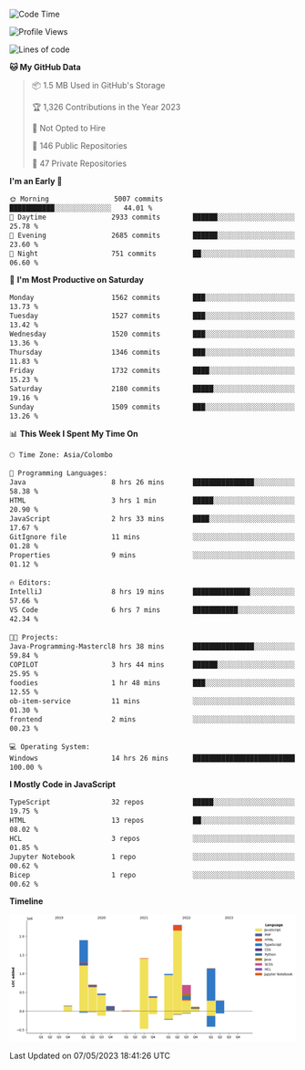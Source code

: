 
<!--START_SECTION:waka-->
![Code Time](http://img.shields.io/badge/Code%20Time-1%2C125%20hrs%2023%20mins-blue)

![Profile Views](http://img.shields.io/badge/Profile%20Views-0-blue)

![Lines of code](https://img.shields.io/badge/From%20Hello%20World%20I%27ve%20Written-10.7%20million%20lines%20of%20code-blue)

**🐱 My GitHub Data** 

> 📦 1.5 MB Used in GitHub's Storage 
 > 
> 🏆 1,326 Contributions in the Year 2023
 > 
> 🚫 Not Opted to Hire
 > 
> 📜 146 Public Repositories 
 > 
> 🔑 47 Private Repositories 
 > 
**I'm an Early 🐤** 

```text
🌞 Morning                5007 commits        ███████████░░░░░░░░░░░░░░   44.01 % 
🌆 Daytime                2933 commits        ██████░░░░░░░░░░░░░░░░░░░   25.78 % 
🌃 Evening                2685 commits        ██████░░░░░░░░░░░░░░░░░░░   23.60 % 
🌙 Night                  751 commits         ██░░░░░░░░░░░░░░░░░░░░░░░   06.60 % 
```
📅 **I'm Most Productive on Saturday** 

```text
Monday                   1562 commits        ███░░░░░░░░░░░░░░░░░░░░░░   13.73 % 
Tuesday                  1527 commits        ███░░░░░░░░░░░░░░░░░░░░░░   13.42 % 
Wednesday                1520 commits        ███░░░░░░░░░░░░░░░░░░░░░░   13.36 % 
Thursday                 1346 commits        ███░░░░░░░░░░░░░░░░░░░░░░   11.83 % 
Friday                   1732 commits        ████░░░░░░░░░░░░░░░░░░░░░   15.23 % 
Saturday                 2180 commits        █████░░░░░░░░░░░░░░░░░░░░   19.16 % 
Sunday                   1509 commits        ███░░░░░░░░░░░░░░░░░░░░░░   13.26 % 
```


📊 **This Week I Spent My Time On** 

```text
🕑︎ Time Zone: Asia/Colombo

💬 Programming Languages: 
Java                     8 hrs 26 mins       ███████████████░░░░░░░░░░   58.38 % 
HTML                     3 hrs 1 min         █████░░░░░░░░░░░░░░░░░░░░   20.90 % 
JavaScript               2 hrs 33 mins       ████░░░░░░░░░░░░░░░░░░░░░   17.67 % 
GitIgnore file           11 mins             ░░░░░░░░░░░░░░░░░░░░░░░░░   01.28 % 
Properties               9 mins              ░░░░░░░░░░░░░░░░░░░░░░░░░   01.12 % 

🔥 Editors: 
IntelliJ                 8 hrs 19 mins       ██████████████░░░░░░░░░░░   57.66 % 
VS Code                  6 hrs 7 mins        ███████████░░░░░░░░░░░░░░   42.34 % 

🐱‍💻 Projects: 
Java-Programming-Mastercl8 hrs 38 mins       ███████████████░░░░░░░░░░   59.84 % 
COPILOT                  3 hrs 44 mins       ██████░░░░░░░░░░░░░░░░░░░   25.95 % 
foodies                  1 hr 48 mins        ███░░░░░░░░░░░░░░░░░░░░░░   12.55 % 
ob-item-service          11 mins             ░░░░░░░░░░░░░░░░░░░░░░░░░   01.30 % 
frontend                 2 mins              ░░░░░░░░░░░░░░░░░░░░░░░░░   00.23 % 

💻 Operating System: 
Windows                  14 hrs 26 mins      █████████████████████████   100.00 % 
```

**I Mostly Code in JavaScript** 

```text
TypeScript               32 repos            █████░░░░░░░░░░░░░░░░░░░░   19.75 % 
HTML                     13 repos            ██░░░░░░░░░░░░░░░░░░░░░░░   08.02 % 
HCL                      3 repos             ░░░░░░░░░░░░░░░░░░░░░░░░░   01.85 % 
Jupyter Notebook         1 repo              ░░░░░░░░░░░░░░░░░░░░░░░░░   00.62 % 
Bicep                    1 repo              ░░░░░░░░░░░░░░░░░░░░░░░░░   00.62 % 
```



**Timeline**

![Lines of Code chart](https://raw.githubusercontent.com/ccweerasinghe1994/ccweerasinghe1994/master/assets/bar_graph.png)


 Last Updated on 07/05/2023 18:41:26 UTC
<!--END_SECTION:waka-->
